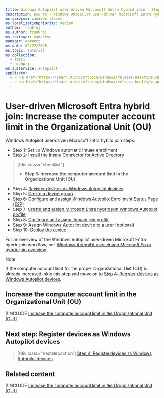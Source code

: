 ```yaml
---
title: Windows Autopilot user-driven Microsoft Entra hybrid join - Step 3 of 10 - Increase the computer account limit in the Organizational Unit (OU)
description: How to - Windows Autopilot user-driven Microsoft Entra hybrid join - Step 3 of 10 - Increase the computer account limit in the Organizational Unit (OU).
ms.service: windows-client
ms.localizationpriority: medium
author: frankroj
ms.author: frankroj
ms.reviewer: madakeva
manager: aaroncz
ms.date: 02/27/2025
ms.topic: tutorial
ms.collection:
  - tier1
  - highpri
ms.subservice: autopilot
appliesto:
  - ✅ <a href="https://learn.microsoft.com/windows/release-health/supported-versions-windows-client" target="_blank">Windows 11</a>
  - ✅ <a href="https://learn.microsoft.com/windows/release-health/supported-versions-windows-client" target="_blank">Windows 10</a>
---
```


# User-driven Microsoft Entra hybrid join: Increase the computer account limit in the Organizational Unit (OU)

Windows Autopilot user-driven Microsoft Entra hybrid join steps:

- Step 1: [Set up Windows automatic Intune enrollment](hybrid-azure-ad-join-automatic-enrollment.md)
- Step 2: [Install the Intune Connector for Active Directory](hybrid-azure-ad-join-intune-connector.md)

> [!div class="checklist"]
>
> - **Step 3: Increase the computer account limit in the Organizational Unit (OU)**

- Step 4: [Register devices as Windows Autopilot devices](hybrid-azure-ad-join-register-device.md)
- Step 5: [Create a device group](hybrid-azure-ad-join-device-group.md)
- Step 6: [Configure and assign Windows Autopilot Enrollment Status Page (ESP)](hybrid-azure-ad-join-esp.md)
- Step 7: [Create and assign Microsoft Entra hybrid join Windows Autopilot profile](hybrid-azure-ad-join-autopilot-profile.md)
- Step 8: [Configure and assign domain join profile](hybrid-azure-ad-join-domain-join-profile.md)
- Step 9: [Assign Windows Autopilot device to a user (optional)](hybrid-azure-ad-join-assign-device-to-user.md)
- Step 10: [Deploy the device](hybrid-azure-ad-join-deploy-device.md)

For an overview of the Windows Autopilot user-driven Microsoft Entra hybrid join workflow, see [Windows Autopilot user-driven Microsoft Entra hybrid join overview](hybrid-azure-ad-join-workflow.md#workflow).

> [!NOTE]
>
> If the computer account limit for the proper Organizational Unit (OU) is already increased, skip this step and move on to [Step 4: Register devices as Windows Autopilot devices](hybrid-azure-ad-join-register-device.md).

## Increase the computer account limit in the Organizational Unit (OU)

[!INCLUDE [Increase the computer account limit in the Organizational Unit (OU)](../../includes/computer-account-limit.md)]

## Next step: Register devices as Windows Autopilot devices

> [!div class="nextstepaction"]
> [Step 4: Register devices as Windows Autopilot devices](hybrid-azure-ad-join-register-device.md)

## Related content

[!INCLUDE [Increase the computer account limit in the Organizational Unit (OU)](../includes/more-info-computer-account-limit.md)]
